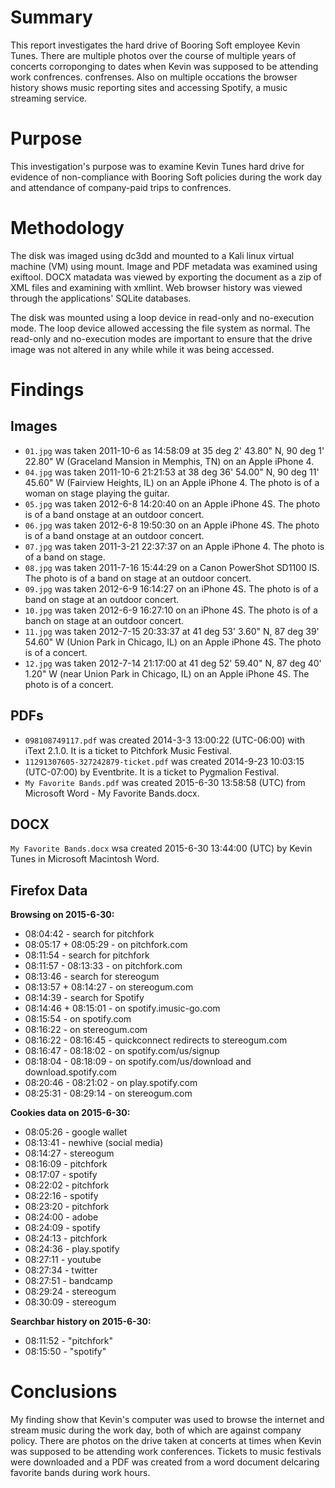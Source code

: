 # Summary
This report investigates the hard drive of Booring Soft employee Kevin Tunes. 
There are multiple photos over the course of multiple years of concerts corroponging to dates
when Kevin was supposed to be attending work confrences.
confrenses. Also on multiple occations the browser history shows music reporting sites 
and accessing Spotify, a music streaming service. 

# Purpose
This investigation's purpose was to examine Kevin Tunes hard drive for evidence of 
non-compliance with Booring Soft policies during the work day and attendance of company-paid
trips to confrences. 

# Methodology
The disk was imaged using dc3dd and mounted to a Kali linux virtual machine (VM) using mount. 
Image and PDF metadata was examined using exiftool. DOCX matadata was viewed by exporting 
the document as a zip of XML files and examining with xmllint. Web browser history was viewed
through the applications' SQLite databases.

The disk was mounted using a loop device in read-only and no-execution mode. The loop device
allowed accessing the file system as normal. The read-only and no-execution modes are important
to ensure that the drive image was not altered in any while while it was being accessed. 

# Findings
## Images
- `01.jpg` was taken 2011-10-6 as 14:58:09 at 35 deg 2' 43.80" N, 90 deg 1' 22.80" W 
  (Graceland Mansion in Memphis, TN) on an Apple iPhone 4.
- `04.jpg` was taken 2011-10-6 21:21:53 at 38 deg 36' 54.00" N, 90 deg 11' 45.60" W 
  (Fairview Heights, IL) on an Apple iPhone 4. The photo is of a woman on stage 
  playing the guitar.
- `05.jpg` was taken 2012-6-8 14:20:40 on an Apple iPhone 4S. The photo is of a band 
  onstage at an outdoor concert.
- `06.jpg` was taken 2012-6-8 19:50:30 on an Apple iPhone 4S. The photo is of a band 
  onstage at an outdoor concert. 
- `07.jpg` was taken 2011-3-21 22:37:37 on an Apple iPhone 4. The photo is of a band on 
  stage. 
- `08.jpg` was taken 2011-7-16 15:44:29 on a Canon PowerShot SD1100 IS. The photo is of a 
  band on stage at an outdoor concert.
- `09.jpg` was taken 2012-6-9 16:14:27 on an iPhone 4S. The photo is of a band on stage 
  at an outdoor concert. 
- `10.jpg` was taken 2012-6-9 16:27:10 on an iPhone 4S. The photo is of a banch on stage
  at an outdoor concert. 
- `11.jpg` was taken 2012-7-15 20:33:37 at 41 deg 53' 3.60" N, 87 deg 39' 54.60" W
  (Union Park in Chicago, IL) on an Apple iPhone 4S. The photo is of a concert. 
- `12.jpg` was taken 2012-7-14 21:17:00 at 41 deg 52' 59.40" N, 87 deg 40' 1.20" W 
  (near Union Park in Chicago, IL) on an Apple iPhone 4S. The photo is of a concert.

## PDFs
- `098108749117.pdf` was created 2014-3-3 13:00:22 (UTC-06:00) with iText 2.1.0. It is a ticket
  to Pitchfork Music Festival.
- `11291307605-327242879-ticket.pdf` was created 2014-9-23 10:03:15 (UTC-07:00) by Eventbrite. 
  It is a ticket to Pygmalion Festival. 
- `My Favorite Bands.pdf` was created  2015-6-30 13:58:58 (UTC) from 
  Microsoft Word - My Favorite Bands.docx. 

## DOCX
`My Favorite Bands.docx` wsa created 2015-6-30 13:44:00 (UTC) by Kevin Tunes in Microsoft
Macintosh Word.

## Firefox Data
**Browsing on 2015-6-30:**
- 08:04:42 - search for pitchfork
- 08:05:17 + 08:05:29 - on pitchfork.com
- 08:11:54 - search for pitchfork
- 08:11:57 - 08:13:33 - on pitchfork.com
- 08:13:46 - search for stereogum
- 08:13:57 + 08:14:27 - on stereogum.com
- 08:14:39 - search for Spotify
- 08:14:46 + 08:15:01 - on spotify.imusic-go.com
- 08:15:54 - on spotify.com
- 08:16:22 - on stereogum.com
- 08:16:22 - 08:16:45 - quickconnect redirects to stereogum.com
- 08:16:47 - 08:18:02 - on spotify.com/us/signup
- 08:18:04 - 08:18:09 - on spotify.com/us/download and download.spotify.com
- 08:20:46 - 08:21:02 - on play.spotify.com
- 08:25:31 - 08:29:14 - on stereogum.com

**Cookies data on 2015-6-30:**
- 08:05:26 - google wallet
- 08:13:41 - newhive (social media)
- 08:14:27 - stereogum
- 08:16:09 - pitchfork
- 08:17:07 - spotify
- 08:22:02 - pitchfork
- 08:22:16 - spotify
- 08:23:20 - pitchfork
- 08:24:00 - adobe
- 08:24:09 - spotify
- 08:24:13 - pitchfork
- 08:24:36 - play.spotify
- 08:27:11 - youtube
- 08:27:34 - twitter
- 08:27:51 - bandcamp
- 08:29:24 - stereogum
- 08:30:09 - stereogum

**Searchbar history on 2015-6-30:**
- 08:11:52 - "pitchfork"
- 08:15:50 - "spotify"

# Conclusions
My finding show that Kevin's computer was used to browse the internet and stream music during
the work day, both of which are against company policy. There are photos on the drive 
taken at concerts at times when Kevin was supposed to be attending work conferences.
Tickets to music festivals were downloaded and a PDF was created from a word document delcaring 
favorite bands during work hours.  
